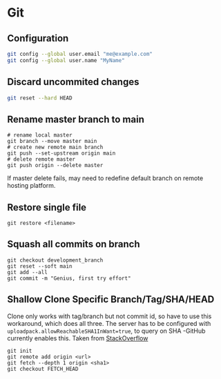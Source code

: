 # Git

## Configuration

```bash
git config --global user.email "me@example.com"
git config --global user.name "MyName"
```

## Discard uncommited changes

```bash
git reset --hard HEAD
```

## Rename master branch to main

```
# rename local master
git branch --move master main
# create new remote main branch
git push --set-upstream origin main
# delete remote master
git push origin --delete master
```

If master delete fails, may need to redefine default branch on remote hosting platform.

## Restore single file

```
git restore <filename>
```

## Squash all commits on branch

```
git checkout development_branch
git reset --soft main
git add --all
git commit -m "Genius, first try effort"
```

## Shallow Clone Specific Branch/Tag/SHA/HEAD

Clone only works with tag/branch but not commit id, so have to use this workaround, which does all three.
The server has to be configured with `uploadpack.allowReachableSHA1InWant=true`, to query on SHA -GitHub currently enables this.
Taken from [StackOverflow](https://stackoverflow.com/questions/31278902/how-to-shallow-clone-a-specific-commit-with-depth-1/43136160#43136160)

```shell
git init
git remote add origin <url>
git fetch --depth 1 origin <sha1>
git checkout FETCH_HEAD
```

